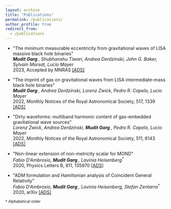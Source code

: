 ```yaml
---
layout: archive
title: "Publications"
permalink: /publications/
author_profile: true
redirect_from: 
  - /publications
---
```


* "The minimum measurable eccentricity from gravitational waves of LISA massive black hole binaries"<br>
<i><b> Mudit Garg </b>, Shubhanshu Tiwari, Andrea Derdzinski, John G. Baker, Sylvain Marsat, Lucio Mayer<br></i>
2023, Accepted by MNRAS <a href = "https://ui.adsabs.harvard.edu/abs/2023arXiv230713367G/abstract"  target="_blank"> [ADS] </a>

* "The imprint of gas on gravitational waves from LISA intermediate-mass black hole binaries"<br>
<i><b> Mudit Garg </b>, Andrea Derdzinski, Lorenz Zwick, Pedro R. Capelo, Lucio Mayer<br></i>
2022, Monthly Notices of the Royal Astronomical Society, 517, 1339 <a href = "https://ui.adsabs.harvard.edu/abs/2022arXiv220605292G/abstract"  target="_blank"> [ADS] </a>

* "Dirty waveforms: multiband harmonic content of gas-embedded gravitational wave sources"<br>
<i>Lorenz Zwick, Andrea Derdzinski, <b> Mudit Garg </b>, Pedro R. Capelo, Lucio Mayer<br></i>
2022, Monthly Notices of the Royal Astronomical Society, 511, 6143 <a href = "https://ui.adsabs.harvard.edu/abs/2022MNRAS.511.6143Z/abstract"  target="_blank"> [ADS] </a>

* "Non-linear extension of non-metricity scalar for MOND"<br>
<i>Fabio D'Ambrosio, <b> Mudit Garg </b>, Lavinia Heisenberg<sup>&dagger;</sup><br></i>
2020, Physics Letters B, 811, 135970 <a href = "https://ui.adsabs.harvard.edu/abs/2022arXiv220605292G/abstract"  target="_blank"> [ADS] </a>

* "ADM formulation and Hamiltonian analysis of Coincident General Relativity"<br>
<i>Fabio D'Ambrosio, <b> Mudit Garg </b>, Lavinia Heisenberg, Stefan Zentarra<sup>&dagger;</sup><br></i>
2020, arXiv <a href = "https://ui.adsabs.harvard.edu/abs/2022arXiv220605292G/abstract"  target="_blank"> [ADS] </a>

<small>&dagger; Alphabetical order</small>
